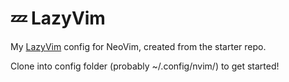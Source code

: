 # 💤 LazyVim

My [LazyVim](https://github.com/LazyVim/LazyVim) config for NeoVim, created from the starter repo.

Clone into config folder (probably ~/.config/nvim/) to get started!
